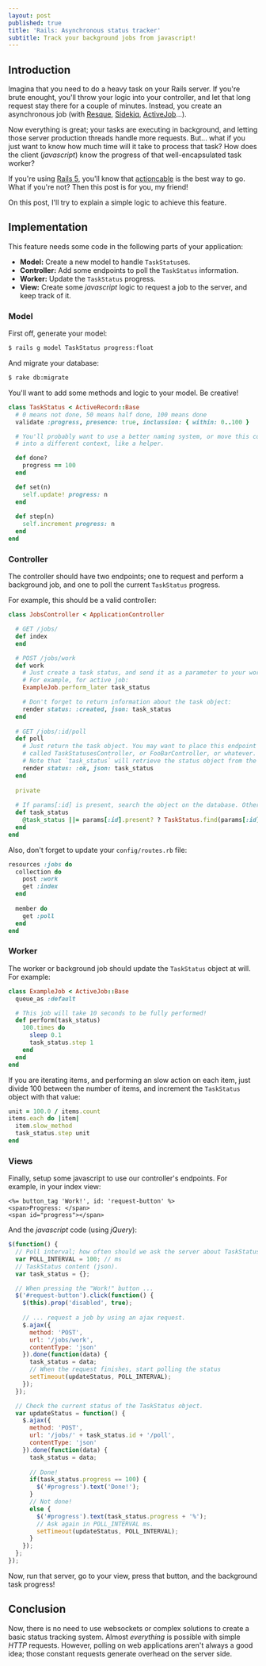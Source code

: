 ```yaml
---
layout: post
published: true
title: 'Rails: Asynchronous status tracker'
subtitle: Track your background jobs from javascript!
---
```

## Introduction

Imagina that you need to do a heavy task on your Rails server. If you're brute enought, you'll throw your logic into your controller, and let that long request stay there for a couple of minutes. Instead, you create an asynchronous job (with [Resque](https://github.com/resque/resque), [Sidekiq](https://github.com/mperham/sidekiq/), [ActiveJob](https://github.com/rails/rails/tree/master/activejob)...).

Now everything is great; your tasks are executing in background, and letting those server production threads handle more requests. But... what if you just want to know how much time will it take to process that task? How does the client (*javascript*) know the progress of that well-encapsulated task worker?

If you're using [Rails 5](http://guides.rubyonrails.org/5_0_release_notes.html), you'll know that [actioncable](https://github.com/rails/rails/tree/master/actioncable) is the best way to go. What if you're not? Then this post is for you, my friend!

On this post, I'll try to explain a simple logic to achieve this feature.

## Implementation

This feature needs some code in the following parts of your application:

- **Model:** Create a new model to handle `TaskStatus`es.
- **Controller:** Add some endpoints to poll the `TaskStatus` information.
- **Worker:** Update the `TaskStatus` progress.
- **View:** Create some *javascript* logic to request a job to the server, and keep track of it.

### Model

First off, generate your model:

````sh
$ rails g model TaskStatus progress:float
````

And migrate your database:

````sh
$ rake db:migrate
````

You'll want to add some methods and logic to your model. Be creative!

````ruby
class TaskStatus < ActiveRecord::Base
  # 0 means not done, 50 means half done, 100 means done
  validate :progress, presence: true, inclussion: { within: 0..100 }

  # You'll probably want to use a better naming system, or move this code
  # into a different context, like a helper.

  def done?
    progress == 100
  end

  def set(n)
    self.update! progress: n
  end
  
  def step(n)
    self.increment progress: n
  end
end
````

### Controller

The controller should have two endpoints; one to request and perform a background job, and one to poll
the current `TaskStatus` progress.

For example, this should be a valid controller:

````rb
class JobsController < ApplicationController

  # GET /jobs/
  def index
  end

  # POST /jobs/work
  def work
    # Just create a task status, and send it as a parameter to your worker.
    # For example, for active job:
    ExampleJob.perform_later task_status

    # Don't forget to return information about the task object:
    render status: :created, json: task_status
  end
  
  # GET /jobs/:id/poll
  def poll
    # Just return the task object. You may want to place this endpoint into another controller,
    # called TaskStatusesController, or FooBarController, or whatever.
    # Note that `task_status` will retrieve the status object from the database.
    render status: :ok, json: task_status
  end
  
  private
  
  # If params[:id] is present, search the object on the database. Otherwise, create a new one!
  def task_status
    @task_status ||= params[:id].present? ? TaskStatus.find(params[:id]) : TaskStatus.create!(progress: 0)
  end
end
````

Also, don't forget to update your `config/routes.rb` file:

````rb
resources :jobs do
  collection do
    post :work
    get :index
  end
  
  member do
    get :poll
  end
end
````

### Worker

The worker or background job should update the `TaskStatus` object at will. For example:

````rb
class ExampleJob < ActiveJob::Base 
  queue_as :default

  # This job will take 10 seconds to be fully performed!
  def perform(task_status)
    100.times do
      sleep 0.1
      task_status.step 1
    end
  end 
end
````

If you are iterating items, and performing an slow action on each item, just divide 100 between the number of items, and increment the `TaskStatus` object with that value:

````rb
unit = 100.0 / items.count
items.each do |item|
  item.slow_method
  task_status.step unit
end
````

### Views

Finally, setup some javascript to use our controller's endpoints. For example, in your index view:

````erb
<%= button_tag 'Work!', id: 'request-button' %>
<span>Progress: </span>
<span id="progress"></span>
````

And the *javascript* code (using *jQuery*):

````js
$(function() {
  // Poll interval; how often should we ask the server about TaskStatus?
  var POLL_INTERVAL = 100; // ms
  // TaskStatus content (json).
  var task_status = {};

  // When pressing the "Work!" button ...
  $('#request-button').click(function() {
    $(this).prop('disabled', true);
  
    // ... request a job by using an ajax request.
    $.ajax({
      method: 'POST',
      url: '/jobs/work',
      contentType: 'json'
    }).done(function(data) {
      task_status = data;
      // When the request finishes, start polling the status 
      setTimeout(updateStatus, POLL_INTERVAL);
    });
  });

  // Check the current status of the TaskStatus object.
  var updateStatus = function() {
    $.ajax({
      method: 'POST',
      url: '/jobs/' + task_status.id + '/poll',
      contentType: 'json'
    }).done(function(data) {
      task_status = data;
   
      // Done!
      if(task_status.progress == 100) {
        $('#progress').text('Done!');
      }
      // Not done!
      else {
        $('#progress').text(task_status.progress + '%');
        // Ask again in POLL_INTERVAL ms.
        setTimeout(updateStatus, POLL_INTERVAL);
      }
    });
  };
});
````

Now, run that server, go to your view, press that button, and the background task progress!

## Conclusion

Now, there is no need to use websockets or complex solutions to create a basic status tracking system. Almost *everything* is possible with simple *HTTP* requests. However, polling on web applications aren't always a good idea; those constant requests generate overhead on the server side.

